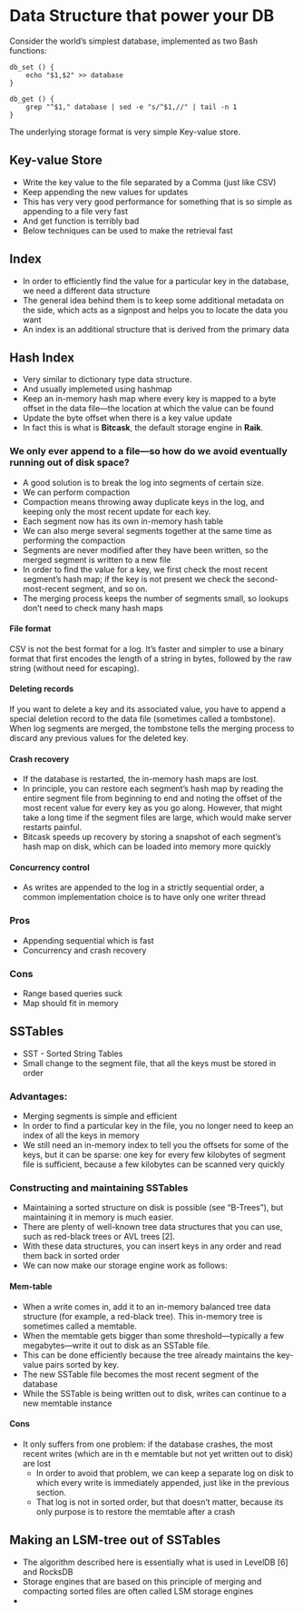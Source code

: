 # Data Structure that power your DB

Consider the world’s simplest database, implemented as two Bash functions:
```agsl
db_set () {
    echo "$1,$2" >> database
}

db_get () {
    grep "^$1," database | sed -e "s/^$1,//" | tail -n 1
}
```

The underlying storage format is very simple Key-value store.
## Key-value Store
* Write the key value to the file separated by a Comma (just like CSV)
* Keep appending the new values for updates
* This has very very good performance for something that is
so simple as appending to a file very fast
* And get function is terribly bad
* Below techniques can be used to make the retrieval fast

## Index
* In order to efficiently find the value for a particular key in the database,
we need a different data structure
* The general idea behind them is to keep some additional metadata on the side, which acts as a signpost
and helps you to locate the data you want
* An index is an additional structure that is derived from the primary data

## Hash Index
* Very similar to dictionary type data structure.
* And usually implemeted using hashmap
* Keep an in-memory hash map where every key is mapped to a byte offset in the data file—the location
at which the value can be found
* Update the byte offset when there is a key value update
* In fact this is what is **Bitcask**, the default storage
engine in **Raik**.

### We only ever append to a file—so how do we avoid eventually running out of disk space?
* A good solution is to break the log into segments of certain
size.
* We can perform compaction 
* Compaction means throwing away duplicate keys in the log, and keeping only the most 
recent update for each key.
* Each segment now has its own in-memory hash table
* We can also merge several segments together at the same time as performing the compaction
* Segments are never modified after they have been written, so the merged segment is written to a new file
* In order to find the value for a key, we first check the 
most recent segment’s hash map; if the key is not present
we check the second-most-recent segment, and so on. 
* The merging process keeps the number of segments small, 
so lookups don’t need to check many hash maps

#### File format
CSV is not the best format for a log. It’s faster and simpler to use a
binary format that first encodes the length of a string in bytes,
followed by the raw string (without need for escaping).

#### Deleting records
If you want to delete a key and its associated value, you have to append a 
special deletion record to the data file (sometimes called a tombstone). 
When log segments are merged, the tombstone tells the merging process
to discard any previous values for the deleted key.

#### Crash recovery
* If the database is restarted, the in-memory hash maps are lost. 
* In principle, you can restore each segment’s hash map by reading the 
entire segment file from beginning to end and noting the offset of the
most recent value for every key as you go along. However, 
that might take a long time if the segment files are large, 
which would make server restarts painful. 
* Bitcask speeds up recovery by storing a snapshot of each segment’s hash map 
on disk, which can be loaded into memory more quickly

#### Concurrency control
* As writes are appended to the log in a strictly sequential order, 
a common implementation choice is to have only one writer thread

### Pros
* Appending sequential which is fast
* Concurrency and crash recovery

### Cons
* Range based queries suck
* Map should fit in memory

## SSTables
* SST - Sorted String Tables 
* Small change to the segment file, that all the keys must be
  stored in order 

### Advantages:
* Merging segments is simple and efficient
* In order to find a particular key in the file, you no longer need to keep an index of all the keys in memory
* We still need an in-memory index to tell you the 
offsets for some of the keys, but it can be sparse: 
one key for every few kilobytes of segment file is 
sufficient, because a few kilobytes can be scanned 
very quickly

### Constructing and maintaining SSTables
* Maintaining a sorted structure on disk is possible 
(see “B-Trees”), but maintaining it in memory is much easier.
* There are plenty of well-known tree data structures 
that you can use, such as red-black trees or AVL trees [2].
* With these data structures, you can insert keys in any
order and read them back in sorted order
* We can now make our storage engine work as follows:

#### Mem-table
* When a write comes in, add it to an in-memory balanced tree data structure (for example, a red-black tree). 
This in-memory tree is sometimes called a memtable.
* When the memtable gets bigger than some threshold—typically a 
few megabytes—write it out to disk as an SSTable file.
* This can be done efficiently because the tree already maintains the key-value pairs
sorted by key. 
* The new SSTable file becomes the most recent segment of the database
* While the SSTable is being written out to disk, writes can continue to a new memtable instance

#### Cons
* It only suffers from one problem: if the database crashes, the most recent writes (which are in th
e memtable but not yet written out to disk) are lost
  * In order to avoid that problem, we can keep a separate log on disk to which every write is 
  immediately appended, just like in the previous section. 
  * That log is not in sorted order, but that doesn’t matter, because its only purpose is to restore the 
  memtable after a crash

## Making an LSM-tree out of SSTables
* The algorithm described here is essentially what is used in LevelDB [6] and RocksDB
* Storage engines that are based on this principle of merging and compacting sorted files are often called LSM storage engines
* 